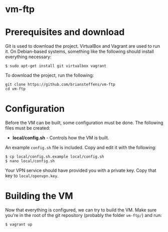 vm-ftp
===========


Prerequisites and download
==========================

Git is used to download the project. VirtualBox and Vagrant are used to run it.
On Debian-based systems, something like the following should install everything
necessary:

```
$ sudo apt-get install git virtualbox vagrant
```

To download the project, run the following:

```
git clone https://github.com/briansteffens/vm-ftp
cd vm-ftp
```


Configuration
=============

Before the VM can be built, some configuration must be done. The following files
must be created:

* __local/config.sh__ - Controls how the VM is built.

An example `config.sh` file is included. Copy and edit it with the
following:

```
$ cp local/config.sh.example local/config.sh
$ nano local/config.sh
```

Your VPN service should have provided you with a private key. Copy that key to
`local/openvpn.key`.


Building the VM
===============

Now that everything is configured, we can try to build the VM. Make sure you're
in the root of the git repository (probably the folder
`vm-ftp/`) and run:

```
$ vagrant up
```

